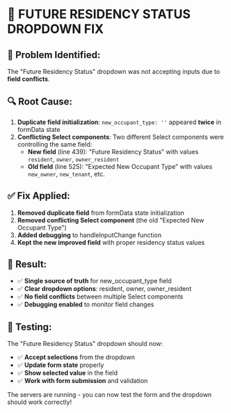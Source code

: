 # 🐛 FUTURE RESIDENCY STATUS DROPDOWN FIX

## 🚨 Problem Identified:
The "Future Residency Status" dropdown was not accepting inputs due to **field conflicts**.

## 🔍 Root Cause:
1. **Duplicate field initialization**: `new_occupant_type: ''` appeared **twice** in formData state
2. **Conflicting Select components**: Two different Select components were controlling the same field:
   - **New field** (line 439): "Future Residency Status" with values `resident`, `owner`, `owner_resident`
   - **Old field** (line 525): "Expected New Occupant Type" with values `new_owner`, `new_tenant`, etc.

## ✅ Fix Applied:
1. **Removed duplicate field** from formData state initialization
2. **Removed conflicting Select component** (the old "Expected New Occupant Type")
3. **Added debugging** to handleInputChange function
4. **Kept the new improved field** with proper residency status values

## 🎯 Result:
- ✅ **Single source of truth** for new_occupant_type field
- ✅ **Clear dropdown options**: resident, owner, owner_resident
- ✅ **No field conflicts** between multiple Select components
- ✅ **Debugging enabled** to monitor field changes

## 🧪 Testing:
The "Future Residency Status" dropdown should now:
- ✅ **Accept selections** from the dropdown
- ✅ **Update form state** properly
- ✅ **Show selected value** in the field
- ✅ **Work with form submission** and validation

The servers are running - you can now test the form and the dropdown should work correctly!
